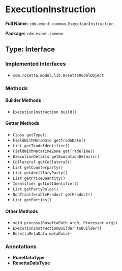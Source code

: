 # ExecutionInstruction

**Full Name:** `cdm.event.common.ExecutionInstruction`

**Package:** `cdm.event.common`

## Type: Interface

### Implemented Interfaces

- `com.rosetta.model.lib.RosettaModelObject`

### Methods

#### Builder Methods

- `ExecutionInstruction build()`

#### Getter Methods

- `Class getType()`
- `FieldWithMetaDate getTradeDate()`
- `List getTradeIdentifier()`
- `FieldWithMetaTimeZone getTradeTime()`
- `ExecutionDetails getExecutionDetails()`
- `Collateral getCollateral()`
- `List getCounterparty()`
- `List getAncillaryParty()`
- `List getPriceQuantity()`
- `Identifier getLotIdentifier()`
- `List getPartyRoles()`
- `NonTransferableProduct getProduct()`
- `List getParties()`

#### Other Methods

- `void process(RosettaPath arg0, Processor arg1)`
- `ExecutionInstructionBuilder toBuilder()`
- `RosettaMetaData metaData()`

### Annotations

- **RuneDataType**
- **RosettaDataType**

